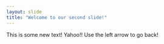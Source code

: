 ```yaml
---
layout: slide
title: "Welcome to our second slide!"
---
```

This is some new text! Yahoo!!
Use the left arrow to go back!
